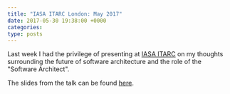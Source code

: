 ```yaml
---
title: "IASA ITARC London: May 2017"
date: 2017-05-30 19:38:00 +0000
categories:
type: posts
---
```

Last week I had the privilege of presenting at [IASA ITARC](https://www.iasaglobal.org/itarc-london-may/) on my thoughts surrounding the future of software architecture and the role of the "Software Architect".

The slides from the talk can be found [here](https://www.slideshare.net/countincognito/future-role-of-the-architect).
